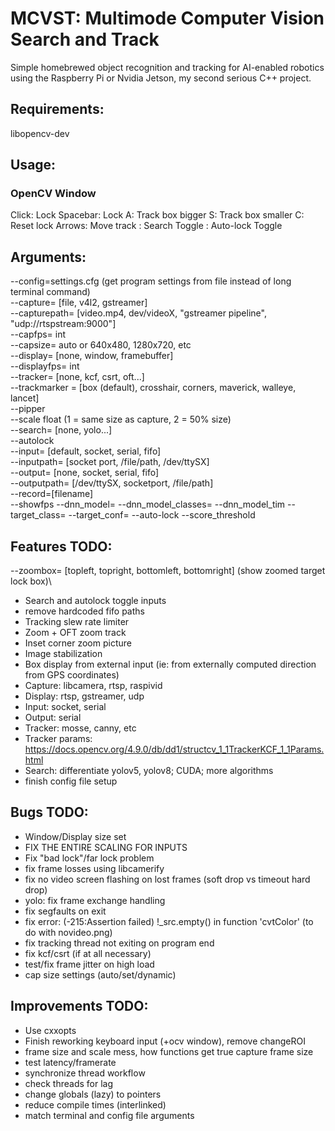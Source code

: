 # MCVST: Multimode Computer Vision Search and Track
Simple homebrewed object recognition and tracking for AI-enabled robotics using the Raspberry Pi or Nvidia Jetson, my second serious C++ project. 

## Requirements:
libopencv-dev

## Usage:
### OpenCV Window
Click: Lock
Spacebar: Lock
A: Track box bigger
S: Track box smaller
C: Reset lock
Arrows: Move track
 : Search Toggle
 : Auto-lock Toggle

## Arguments:
--config=settings.cfg (get program settings from file instead of long terminal command)\
--capture= [file, v4l2, gstreamer]\
--capturepath= [video.mp4, dev/videoX, "gstreamer pipeline", "udp://rtspstream:9000"]\
--capfps= int\
--capsize= auto or 640x480, 1280x720, etc\
--display= [none, window, framebuffer]\
--displayfps= int\
--tracker= [none, kcf, csrt, oft...]\
--trackmarker = [box (default), crosshair, corners, maverick, walleye, lancet]\
--pipper\
--scale float (1 = same size as capture, 2 = 50% size)\
--search= [none, yolo...]\
--autolock\
--input= [default, socket, serial, fifo]\
--inputpath= [socket port, /file/path, /dev/ttySX]\
--output= [none, socket, serial, fifo]\
--outputpath= [/dev/ttySX, socketport, /file/path]\
--record=[filename]\
--showfps
--dnn_model=
--dnn_model_classes=
--dnn_model_tim
--target_class=
--target_conf=
--auto-lock
--score_threshold

## Features TODO:
--zoombox= [topleft, topright, bottomleft, bottomright] (show zoomed target lock box)\
- Search and autolock toggle inputs
- remove hardcoded fifo paths
- Tracking slew rate limiter
- Zoom + OFT zoom track
- Inset corner zoom picture
- Image stabilization
- Box display from external input (ie: from externally computed direction from GPS coordinates)
- Capture: libcamera, rtsp, raspivid
- Display: rtsp, gstreamer, udp
- Input: socket, serial
- Output: serial
- Tracker: mosse, canny, etc
- Tracker params: https://docs.opencv.org/4.9.0/db/dd1/structcv_1_1TrackerKCF_1_1Params.html
- Search: differentiate yolov5, yolov8; CUDA; more algorithms
- finish config file setup

## Bugs TODO:
- Window/Display size set
- FIX THE ENTIRE SCALING FOR INPUTS
- Fix "bad lock"/far lock problem
- fix frame losses using libcamerify
- fix no video screen flashing on lost frames (soft drop vs timeout hard drop)
- yolo:
    fix frame exchange handling
- fix segfaults on exit
- fix error: (-215:Assertion failed) !_src.empty() in function 'cvtColor' (to do with novideo.png)
- fix tracking thread not exiting on program end
- fix kcf/csrt (if at all necessary)
- test/fix frame jitter on high load
- cap size settings (auto/set/dynamic)

## Improvements TODO:
- Use cxxopts
- Finish reworking keyboard input (+ocv window), remove changeROI
- frame size and scale mess, how functions get true capture frame size
- test latency/framerate
- synchronize thread workflow
- check threads for lag
- change globals (lazy) to pointers
- reduce compile times (interlinked)
- match terminal and config file arguments

